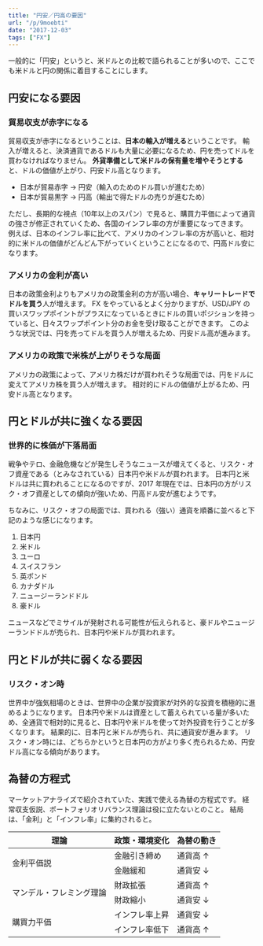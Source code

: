 ```yaml
---
title: "円安／円高の要因"
url: "/p/9moebti"
date: "2017-12-03"
tags: ["FX"]
---
```


一般的に「円安」というと、米ドルとの比較で語られることが多いので、ここでも米ドルと円の関係に着目することにします。


円安になる要因
----

### 貿易収支が赤字になる

貿易収支が赤字になるということは、**日本の輸入が増える**ということです。
輸入が増えると、決済通貨であるドルも大量に必要になるため、円を売ってドルを買わなければなりません。
**外貨準備として米ドルの保有量を増やそうとする**と、ドルの価値が上がり、円安ドル高となります。

- 日本が貿易赤字 → 円安（輸入のためのドル買いが進むため）
- 日本が貿易黒字 → 円高（輸出で得たドルの売りが進むため）

ただし、長期的な視点（10年以上のスパン）で見ると、購買力平価によって通貨の強さが修正されていくため、各国のインフレ率の方が重要になってきます。
例えば、日本のインフレ率に比べて、アメリカのインフレ率の方が高いと、相対的に米ドルの価値がどんどん下がっていくということになるので、円高ドル安になります。

###  アメリカの金利が高い

日本の政策金利よりもアメリカの政策金利の方が高い場合、**キャリートレードでドルを買う**人が増えます。
FX をやっているとよく分かりますが、USD/JPY の買いスワップポイントがプラスになっているときにドルの買いポジションを持っていると、日々スワップポイント分のお金を受け取ることができます。
このような状況では、円を売ってドルを買う人が増えるため、円安ドル高が進みます。

### アメリカの政策で米株が上がりそうな局面

アメリカの政策によって、アメリカ株だけが買われそうな局面では、円をドルに変えてアメリカ株を買う人が増えます。
相対的にドルの価値が上がるため、円安ドル高となります。


円とドルが共に強くなる要因
----

### 世界的に株価が下落局面

戦争やテロ、金融危機などが発生しそうなニュースが増えてくると、リスク・オフ資産である（とみなされている）日本円や米ドルが買われます。
日本円と米ドルは共に買われることになるのですが、2017 年現在では、日本円の方がリスク・オフ資産としての傾向が強いため、円高ドル安が進むようです。

ちなみに、リスク・オフの局面では、買われる（強い）通貨を順番に並べると下記のような感じになります。

1. 日本円
2. 米ドル
3. ユーロ
4. スイスフラン
5. 英ポンド
6. カナダドル
7. ニュージーランドドル
8. 豪ドル

ニュースなどでミサイルが発射される可能性が伝えられると、豪ドルやニュージーランドドルが売られ、日本円や米ドルが買われます。


円とドルが共に弱くなる要因
----

### リスク・オン時

世界中が強気相場のときは、世界中の企業が投資家が対外的な投資を積極的に進めるようになります。
日本円や米ドルは資産として蓄えられている量が多いため、全通貨で相対的に見ると、日本円や米ドルを使って対外投資を行うことが多くなります。
結果的に、日本円と米ドルが売られ、共に通貨安が進みます。
リスク・オン時には、どちらかというと日本円の方がより多く売られるため、円安ドル高になる傾向があります。


為替の方程式
----

マーケットアナライズで紹介されていた、実践で使える為替の方程式です。
経常収支仮説、ポートフォリオリバランス理論は役に立たないとのこと。
結局は、「金利」と「インフレ率」に集約されると。

<table>
  <thead>
    <tr>
      <th>理論</th><th>政策・環境変化</th><th>為替の動き</th>
    </tr>
  </thead>
  <tbody>
    <tr>
      <td rowspan="2">金利平価説</td>
      <td>金融引き締め</td><td>通貨高 ↑</td>
    </tr>
    <tr>
      <td>金融緩和</td><td>通貨安 ↓</td>
    </tr>
    <tr>
      <td rowspan="2">マンデル・フレミング理論</td>
      <td>財政拡張</td><td>通貨高 ↑</td>
    </tr>
    <tr>
      <td>財政縮小</td><td>通貨安 ↓</td>
    </tr>
    <tr>
      <td rowspan="2">購買力平価</td>
      <td>インフレ率上昇</td><td>通貨安 ↓</td>
    </tr>
    <tr>
      <td>インフレ率低下</td><td>通貨高 ↑</td>
    </tr>
  </tbody>
</table>

